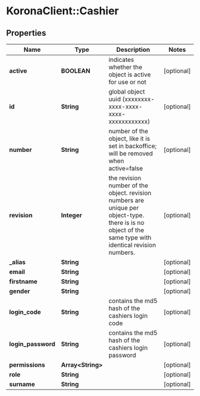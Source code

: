 # KoronaClient::Cashier

## Properties
Name | Type | Description | Notes
------------ | ------------- | ------------- | -------------
**active** | **BOOLEAN** | indicates whether the object is active for use or not | [optional] 
**id** | **String** | global object uuid (xxxxxxxx-xxxx-xxxx-xxxx-xxxxxxxxxxxx) | [optional] 
**number** | **String** | number of the object, like it is set in backoffice; will be removed when active&#x3D;false | [optional] 
**revision** | **Integer** | the revision number of the object. revision numbers are unique per object-type. there is is no object of the same type with identical revision numbers. | [optional] 
**_alias** | **String** |  | [optional] 
**email** | **String** |  | [optional] 
**firstname** | **String** |  | [optional] 
**gender** | **String** |  | [optional] 
**login_code** | **String** | contains the md5 hash of the cashiers login code | [optional] 
**login_password** | **String** | contains the md5 hash of the cashiers login password | [optional] 
**permissions** | **Array&lt;String&gt;** |  | [optional] 
**role** | **String** |  | [optional] 
**surname** | **String** |  | [optional] 


